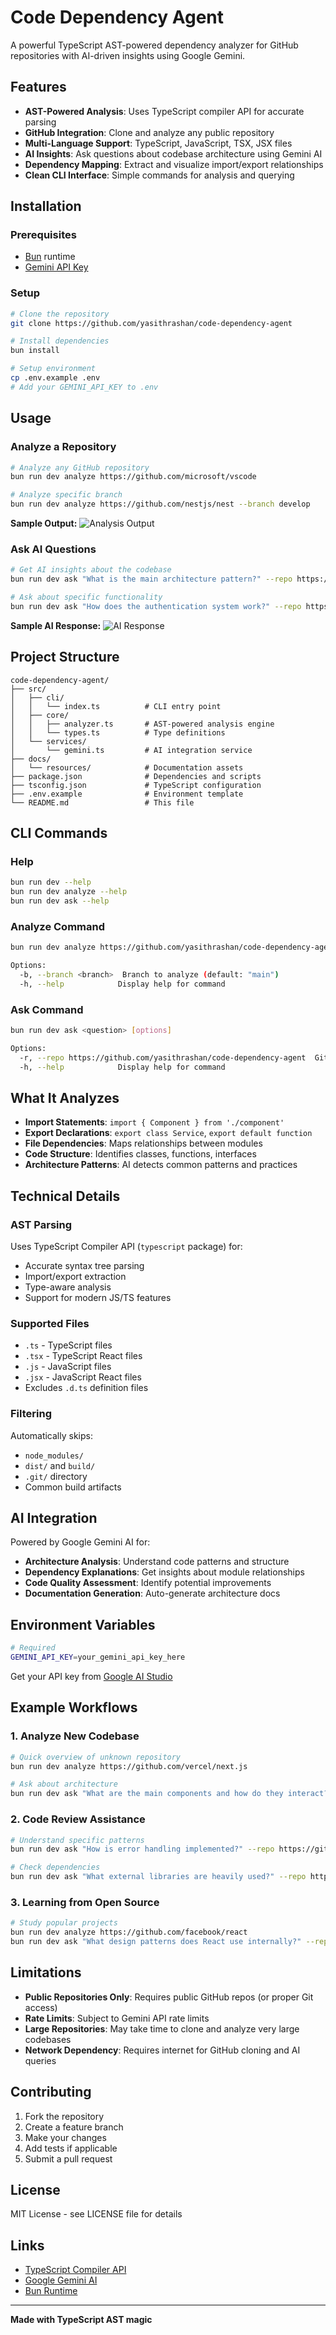 # Code Dependency Agent

A powerful TypeScript AST-powered dependency analyzer for GitHub repositories with AI-driven insights using Google Gemini.

## Features

- **AST-Powered Analysis**: Uses TypeScript compiler API for accurate parsing
- **GitHub Integration**: Clone and analyze any public repository
- **Multi-Language Support**: TypeScript, JavaScript, TSX, JSX files
- **AI Insights**: Ask questions about codebase architecture using Gemini AI
- **Dependency Mapping**: Extract and visualize import/export relationships
- **Clean CLI Interface**: Simple commands for analysis and querying

## Installation

### Prerequisites
- [Bun](https://bun.sh/) runtime
- [Gemini API Key](https://makersuite.google.com/app/apikey)

### Setup

```bash
# Clone the repository
git clone https://github.com/yasithrashan/code-dependency-agent

# Install dependencies
bun install

# Setup environment
cp .env.example .env
# Add your GEMINI_API_KEY to .env
```

## Usage

### Analyze a Repository

```bash
# Analyze any GitHub repository
bun run dev analyze https://github.com/microsoft/vscode

# Analyze specific branch
bun run dev analyze https://github.com/nestjs/nest --branch develop
```

**Sample Output:**
![Analysis Output](docs/resources/sample-output.png)

### Ask AI Questions

```bash
# Get AI insights about the codebase
bun run dev ask "What is the main architecture pattern?" --repo https://github.com/nestjs/nest

# Ask about specific functionality
bun run dev ask "How does the authentication system work?" --repo https://github.com/your-org/your-repo
```

**Sample AI Response:**
![AI Response](docs/resources/sample-ai-response.png)
## Project Structure

```
code-dependency-agent/
├── src/
│   ├── cli/
│   │   └── index.ts          # CLI entry point
│   ├── core/
│   │   ├── analyzer.ts       # AST-powered analysis engine
│   │   └── types.ts          # Type definitions
│   └── services/
│       └── gemini.ts         # AI integration service
├── docs/
│   └── resources/            # Documentation assets
├── package.json              # Dependencies and scripts
├── tsconfig.json             # TypeScript configuration
├── .env.example              # Environment template
└── README.md                 # This file
```

## CLI Commands

### Help
```bash
bun run dev --help
bun run dev analyze --help
bun run dev ask --help
```

### Analyze Command
```bash
bun run dev analyze https://github.com/yasithrashan/code-dependency-agent [options]

Options:
  -b, --branch <branch>  Branch to analyze (default: "main")
  -h, --help            Display help for command
```

### Ask Command
```bash
bun run dev ask <question> [options]

Options:
  -r, --repo https://github.com/yasithrashan/code-dependency-agent  GitHub repository URL
  -h, --help            Display help for command
```

## What It Analyzes

- **Import Statements**: `import { Component } from './component'`
- **Export Declarations**: `export class Service`, `export default function`
- **File Dependencies**: Maps relationships between modules
- **Code Structure**: Identifies classes, functions, interfaces
- **Architecture Patterns**: AI detects common patterns and practices

## Technical Details

### AST Parsing
Uses TypeScript Compiler API (`typescript` package) for:
- Accurate syntax tree parsing
- Import/export extraction
- Type-aware analysis
- Support for modern JS/TS features

### Supported Files
- `.ts` - TypeScript files
- `.tsx` - TypeScript React files
- `.js` - JavaScript files
- `.jsx` - JavaScript React files
- Excludes `.d.ts` definition files

### Filtering
Automatically skips:
- `node_modules/`
- `dist/` and `build/`
- `.git/` directory
- Common build artifacts

## AI Integration

Powered by Google Gemini AI for:
- **Architecture Analysis**: Understand code patterns and structure
- **Dependency Explanations**: Get insights about module relationships
- **Code Quality Assessment**: Identify potential improvements
- **Documentation Generation**: Auto-generate architecture docs

## Environment Variables

```bash
# Required
GEMINI_API_KEY=your_gemini_api_key_here
```

Get your API key from [Google AI Studio](https://makersuite.google.com/app/apikey)

## Example Workflows

### 1. Analyze New Codebase
```bash
# Quick overview of unknown repository
bun run dev analyze https://github.com/vercel/next.js

# Ask about architecture
bun run dev ask "What are the main components and how do they interact?" --repo https://github.com/vercel/next.js
```

### 2. Code Review Assistance
```bash
# Understand specific patterns
bun run dev ask "How is error handling implemented?" --repo https://github.com/your-org/project

# Check dependencies
bun run dev ask "What external libraries are heavily used?" --repo https://github.com/your-org/project
```

### 3. Learning from Open Source
```bash
# Study popular projects
bun run dev analyze https://github.com/facebook/react
bun run dev ask "What design patterns does React use internally?" --repo https://github.com/facebook/react
```

## Limitations

- **Public Repositories Only**: Requires public GitHub repos (or proper Git access)
- **Rate Limits**: Subject to Gemini API rate limits
- **Large Repositories**: May take time to clone and analyze very large codebases
- **Network Dependency**: Requires internet for GitHub cloning and AI queries

## Contributing

1. Fork the repository
2. Create a feature branch
3. Make your changes
4. Add tests if applicable
5. Submit a pull request

## License

MIT License - see LICENSE file for details

## Links

- [TypeScript Compiler API](https://github.com/microsoft/TypeScript/wiki/Using-the-Compiler-API)
- [Google Gemini AI](https://ai.google.dev/)
- [Bun Runtime](https://bun.sh/)

---

**Made with TypeScript AST magic**